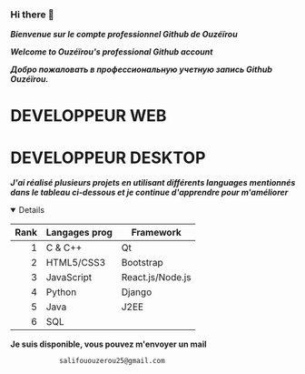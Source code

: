 ### Hi there 👋

<!--
**shadowghost94/shadowghost94** is a ✨ _special_ ✨ repository because its `README.md` (this file) appears on your GitHub profile.

Here are some ideas to get you started:

- 🔭 I’m currently working on ...
- 🌱 I’m currently learning ...
- 👯 I’m looking to collaborate on ...
- 🤔 I’m looking for help with ...
- 💬 Ask me about ...
- 📫 How to reach me: ...
- 😄 Pronouns: ...
- ⚡ Fun fact: ...
-->
***Bienvenue sur le compte professionnel Github de Ouzéïrou***  


***Welcome to Ouzéïrou's professional Github account***  


***Добро пожаловать в профессиональную учетную запись Github Ouzéïrou.***  


# DEVELOPPEUR WEB
# DEVELOPPEUR DESKTOP


***J'ai réalisé plusieurs projets en utilisant différents languages mentionnés dans le tableau ci-dessous et je continue d'apprendre pour m'améliorer***  
<details open>
  
| Rank | Langages prog| Framework          |
|-----:|---------------|-------------------|
|     1| C & C++       | Qt                |
|     2| HTML5/CSS3    | Bootstrap         |
|     3| JavaScript    | React.js/Node.js  |
|     4| Python        | Django            |
|     5| Java          | J2EE              |
|     6| SQL           |                   |

</details>  

**Je suis disponible, vous pouvez m'envoyer un mail**


                salifououzerou25@gmail.com
